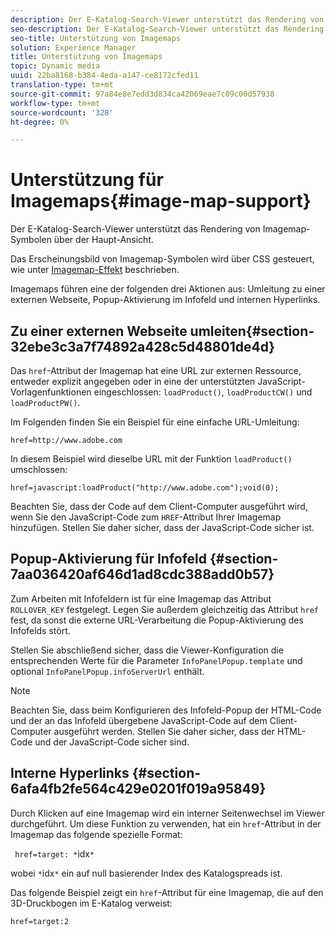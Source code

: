 ```yaml
---
description: Der E-Katalog-Search-Viewer unterstützt das Rendering von Imagemap-Symbolen über der Haupt-Ansicht.
seo-description: Der E-Katalog-Search-Viewer unterstützt das Rendering von Imagemap-Symbolen über der Haupt-Ansicht.
seo-title: Unterstützung von Imagemaps
solution: Experience Manager
title: Unterstützung von Imagemaps
topic: Dynamic media
uuid: 22ba8168-b384-4eda-a147-ce8172cfed11
translation-type: tm+mt
source-git-commit: 97a84e8e7edd3d834ca42069eae7c09c00d57938
workflow-type: tm+mt
source-wordcount: '328'
ht-degree: 0%

---
```



# Unterstützung für Imagemaps{#image-map-support}

Der E-Katalog-Search-Viewer unterstützt das Rendering von Imagemap-Symbolen über der Haupt-Ansicht.

Das Erscheinungsbild von Imagemap-Symbolen wird über CSS gesteuert, wie unter [Imagemap-Effekt](../../c-html5-s7-aem-asset-viewers/c-html5-20-ecatalog-viewer-about/c-html5-20-ecatalog-viewer-customizingviewer/r-html5-ecatalog-viewer-20-customize-imagemapeffect.md#reference-261df27d1ed145c882b26b88e33a0289) beschrieben.

Imagemaps führen eine der folgenden drei Aktionen aus: Umleitung zu einer externen Webseite, Popup-Aktivierung im Infofeld und internen Hyperlinks.

## Zu einer externen Webseite umleiten{#section-32ebe3c3a7f74892a428c5d48801de4d}

Das `href`-Attribut der Imagemap hat eine URL zur externen Ressource, entweder explizit angegeben oder in eine der unterstützten JavaScript-Vorlagenfunktionen eingeschlossen: `loadProduct()`, `loadProductCW()` und `loadProductPW()`.

Im Folgenden finden Sie ein Beispiel für eine einfache URL-Umleitung:

`href=http://www.adobe.com`

In diesem Beispiel wird dieselbe URL mit der Funktion `loadProduct()` umschlossen:

`href=javascript:loadProduct("http://www.adobe.com");void(0);`

Beachten Sie, dass der Code auf dem Client-Computer ausgeführt wird, wenn Sie den JavaScript-Code zum `HREF`-Attribut Ihrer Imagemap hinzufügen. Stellen Sie daher sicher, dass der JavaScript-Code sicher ist.

## Popup-Aktivierung für Infofeld {#section-7aa036420af646d1ad8cdc388add0b57}

Zum Arbeiten mit Infofeldern ist für eine Imagemap das Attribut `ROLLOVER_KEY` festgelegt. Legen Sie außerdem gleichzeitig das Attribut `href` fest, da sonst die externe URL-Verarbeitung die Popup-Aktivierung des Infofelds stört.

Stellen Sie abschließend sicher, dass die Viewer-Konfiguration die entsprechenden Werte für die Parameter `InfoPanelPopup.template` und optional `InfoPanelPopup.infoServerUrl` enthält.

>[!NOTE]
>
>Beachten Sie, dass beim Konfigurieren des Infofeld-Popup der HTML-Code und der an das Infofeld übergebene JavaScript-Code auf dem Client-Computer ausgeführt werden. Stellen Sie daher sicher, dass der HTML-Code und der JavaScript-Code sicher sind.

## Interne Hyperlinks {#section-6afa4fb2fe564c429e0201f019a95849}

Durch Klicken auf eine Imagemap wird ein interner Seitenwechsel im Viewer durchgeführt. Um diese Funktion zu verwenden, hat ein `href`-Attribut in der Imagemap das folgende spezielle Format:

` href=target: *`idx`*`

wobei `*`idx`*` ein auf null basierender Index des Katalogspreads ist.

Das folgende Beispiel zeigt ein `href`-Attribut für eine Imagemap, die auf den 3D-Druckbogen im E-Katalog verweist:

`href=target:2`
